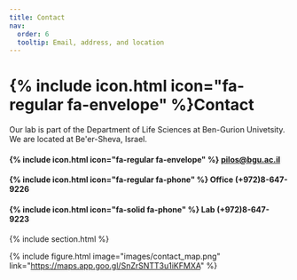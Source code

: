 ```yaml
---
title: Contact
nav:
  order: 6
  tooltip: Email, address, and location
---
```


# {% include icon.html icon="fa-regular fa-envelope" %}Contact

Our lab is part of the Department of Life Sciences at Ben-Gurion Univetsity. We are located at Be'er-Sheva, Israel.

#### {% include icon.html icon="fa-regular fa-envelope" %} pilos@bgu.ac.il

#### {% include icon.html icon="fa-regular fa-phone" %} Office (+972)8-647-9226

#### {% include icon.html icon="fa-solid fa-phone" %} Lab (+972)8-647-9223

{% include section.html %}

{%
  include figure.html
  image="images/contact_map.png"
  link="https://maps.app.goo.gl/SnZrSNTT3u1iKFMXA"
%}

<!--
<script>
  document.addEventListener('DOMContentLoaded', (event) => {
    document.querySelector('main').style.backgroundImage = "url('/images/background_dalle.jpg')";
    document.querySelector('main').style.backgroundSize = "cover";
    document.querySelector('main').style.backgroundRepeat = "no-repeat";
  });
</script>  -->

